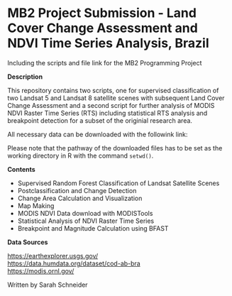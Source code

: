 # MB2 Project Submission - Land Cover Change Assessment and NDVI Time Series Analysis, Brazil
Including the scripts and file link for the MB2 Programming Project

**Description** <br>

This repository contains two scripts, one for supervised classification of two Landsat 5 and Landsat 8 satellite scenes with subsequent Land Cover Change Assessment
and a second script for further analysis of MODIS NDVI Raster Time Series (RTS) including statistical RTS analysis and breakpoint detection for a subset of the originial research area. <br>

All necessary data can be downloaded with the followink link: 

Please note that the pathway of the downloaded files has to be set as the working directory in R with the command `setwd()`.

**Contents**
- Supervised Random Forest Classification of Landsat Satellite Scenes
- Postclassification and Change Detection
- Change Area Calculation and Visualization
- Map Making
- MODIS NDVI Data download with MODISTools 
- Statistical Analysis of NDVI Raster Time Series
- Breakpoint and Magnitude Calculation using BFAST

**Data Sources** <br>

https://earthexplorer.usgs.gov/ <br>
https://data.humdata.org/dataset/cod-ab-bra <br>
https://modis.ornl.gov/

Written by Sarah Schneider
